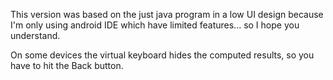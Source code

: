 This version was based on the just java program in a low UI
design because I'm only using android IDE which have limited
features... so I hope you understand.

On some devices the virtual keyboard hides the computed results, so you have to hit 
the Back button.
